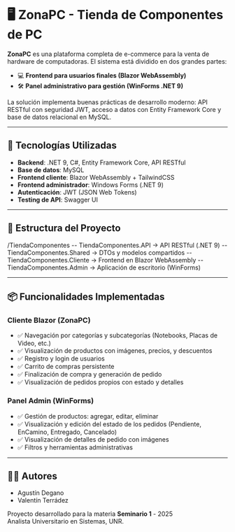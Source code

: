 # 🖥️ ZonaPC - Tienda de Componentes de PC

**ZonaPC** es una plataforma completa de e-commerce para la venta de hardware de computadoras. El sistema está dividido en dos grandes partes:

- 💻 **Frontend para usuarios finales (Blazor WebAssembly)**
- 🛠️ **Panel administrativo para gestión (WinForms .NET 9)**

La solución implementa buenas prácticas de desarrollo moderno: API RESTful con seguridad JWT, acceso a datos con Entity Framework Core y base de datos relacional en MySQL.

---

## 🚀 Tecnologías Utilizadas

- **Backend**: .NET 9, C#, Entity Framework Core, API RESTful
- **Base de datos**: MySQL
- **Frontend cliente**: Blazor WebAssembly + TailwindCSS
- **Frontend administrador**: Windows Forms (.NET 9)
- **Autenticación**: JWT (JSON Web Tokens)
- **Testing de API**: Swagger UI

---

## 🧩 Estructura del Proyecto

/TiendaComponentes
-- TiendaComponentes.API → API RESTful (.NET 9)
-- TiendaComponentes.Shared → DTOs y modelos compartidos
-- TiendaComponentes.Cliente → Frontend en Blazor WebAssembly
-- TiendaComponentes.Admin → Aplicación de escritorio (WinForms)

---

## 📦 Funcionalidades Implementadas

### Cliente Blazor (ZonaPC)
- ✅ Navegación por categorías y subcategorías (Notebooks, Placas de Video, etc.)
- ✅ Visualización de productos con imágenes, precios, y descuentos
- ✅ Registro y login de usuarios
- ✅ Carrito de compras persistente
- ✅ Finalización de compra y generación de pedido
- ✅ Visualización de pedidos propios con estado y detalles

### Panel Admin (WinForms)
- ✅ Gestión de productos: agregar, editar, eliminar
- ✅ Visualización y edición del estado de los pedidos (Pendiente, EnCamino, Entregado, Cancelado)
- ✅ Visualización de detalles de pedido con imágenes
- ✅ Filtros y herramientas administrativas

---

## 👨‍💻 Autores

- Agustín Degano  
- Valentín Terrádez  

Proyecto desarrollado para la materia **Seminario 1** - 2025  
Analista Universitario en Sistemas, UNR.
